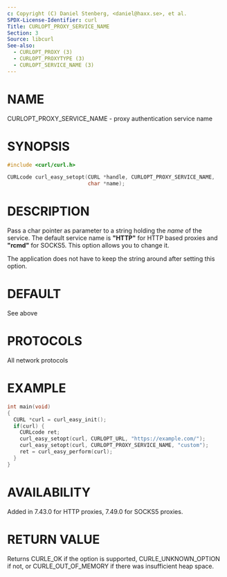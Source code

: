 ```yaml
---
c: Copyright (C) Daniel Stenberg, <daniel@haxx.se>, et al.
SPDX-License-Identifier: curl
Title: CURLOPT_PROXY_SERVICE_NAME
Section: 3
Source: libcurl
See-also:
  - CURLOPT_PROXY (3)
  - CURLOPT_PROXYTYPE (3)
  - CURLOPT_SERVICE_NAME (3)
---
```


# NAME

CURLOPT_PROXY_SERVICE_NAME - proxy authentication service name

# SYNOPSIS

~~~c
#include <curl/curl.h>

CURLcode curl_easy_setopt(CURL *handle, CURLOPT_PROXY_SERVICE_NAME,
                          char *name);
~~~

# DESCRIPTION

Pass a char pointer as parameter to a string holding the *name* of the
service. The default service name is **"HTTP"** for HTTP based proxies and
**"rcmd"** for SOCKS5. This option allows you to change it.

The application does not have to keep the string around after setting this
option.

# DEFAULT

See above

# PROTOCOLS

All network protocols

# EXAMPLE

~~~c
int main(void)
{
  CURL *curl = curl_easy_init();
  if(curl) {
    CURLcode ret;
    curl_easy_setopt(curl, CURLOPT_URL, "https://example.com/");
    curl_easy_setopt(curl, CURLOPT_PROXY_SERVICE_NAME, "custom");
    ret = curl_easy_perform(curl);
  }
}
~~~

# AVAILABILITY

Added in 7.43.0 for HTTP proxies, 7.49.0 for SOCKS5 proxies.

# RETURN VALUE

Returns CURLE_OK if the option is supported, CURLE_UNKNOWN_OPTION if not, or
CURLE_OUT_OF_MEMORY if there was insufficient heap space.
